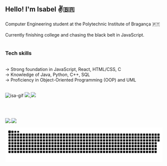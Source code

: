 ## Hello! I'm Isabel ✌️🇧🇷  
Computer Engineering student at the Polytechnic Institute of Bragança 🇵🇹  
<br/>Currently finishing college and chasing the black belt in JavaScript.  <br/><br/>

### Tech skills  
<br/>-> Strong foundation in JavaScript, React, HTML/CSS, C
<br/>-> Knowledge of Java, Python, C++, SQL
<br/>-> Proficiency in Object-Oriented Programming (OOP) and UML

<br/>

  <img alt="isa-gif" height="200" src="https://cdn.discordapp.com/attachments/845086001616912394/1340379707073626192/gifmaker_me.gif?ex=67b22561&is=67b0d3e1&hm=aa7ec92c3bcbbe168acd0f6670e660c1ce7c773cb481216b6ce92cd1c453ed4f&"/>

  <a href="mailto:isabel.irigon01@gmail.com">
    <img src="https://img.shields.io/badge/-Gmail-%23333?style=for-the-badge&logo=gmail&logoColor=white" target="_blank">
  </a>
  <a href="https://www.linkedin.com/in/isabel-irigon-salaberry-b414671a4/" target="_blank">
    <img src="https://img.shields.io/badge/-LinkedIn-%230077B5?style=for-the-badge&logo=linkedin&logoColor=white" target="_blank">
  </a>

<br/><br/>

<div>
  <a href="https://github.com/isalaberry">
    <img height="180em" align="center" src="https://github-readme-stats.vercel.app/api?username=isalaberry&show_icons=true&theme=material-palenight&include_all_commits=true&count_private=true"/>
    <img height="180em" align="center" src="https://github-readme-stats.vercel.app/api/top-langs/?username=isalaberry&layout=compact&langs_count=16&theme=material-palenight"/>
  </a>
</div>

![snake gif](https://github.com/isalaberry/isalaberry/blob/output/github-snake-dark.svg)




